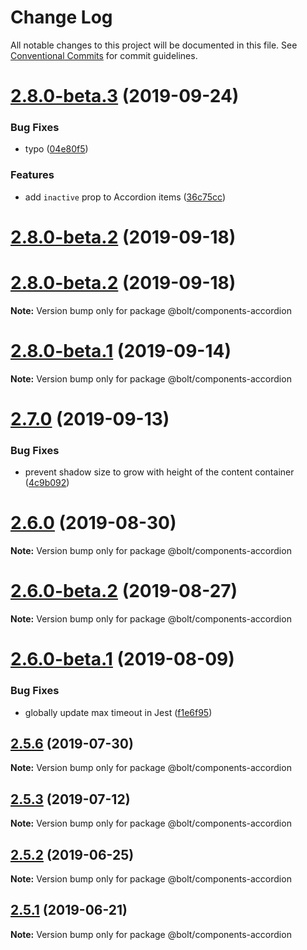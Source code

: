# Change Log

All notable changes to this project will be documented in this file.
See [Conventional Commits](https://conventionalcommits.org) for commit guidelines.

# [2.8.0-beta.3](https://github.com/bolt-design-system/bolt/tree/master/packages/components/bolt-accordion/compare/v2.7.1...v2.8.0-beta.3) (2019-09-24)


### Bug Fixes

* typo ([04e80f5](https://github.com/bolt-design-system/bolt/tree/master/packages/components/bolt-accordion/commit/04e80f5))


### Features

* add `inactive` prop to Accordion items ([36c75cc](https://github.com/bolt-design-system/bolt/tree/master/packages/components/bolt-accordion/commit/36c75cc))



# [2.8.0-beta.2](https://github.com/bolt-design-system/bolt/tree/master/packages/components/bolt-accordion/compare/v2.7.0...v2.8.0-beta.2) (2019-09-18)





# [2.8.0-beta.2](https://github.com/bolt-design-system/bolt/tree/master/packages/components/bolt-accordion/compare/v2.7.0...v2.8.0-beta.2) (2019-09-18)

**Note:** Version bump only for package @bolt/components-accordion





# [2.8.0-beta.1](https://github.com/bolt-design-system/bolt/tree/master/packages/components/bolt-accordion/compare/v2.7.0...v2.8.0-beta.1) (2019-09-14)

**Note:** Version bump only for package @bolt/components-accordion





# [2.7.0](https://github.com/bolt-design-system/bolt/tree/master/packages/components/bolt-accordion/compare/v2.6.0...v2.7.0) (2019-09-13)


### Bug Fixes

* prevent shadow size to grow with height of the content container ([4c9b092](https://github.com/bolt-design-system/bolt/tree/master/packages/components/bolt-accordion/commit/4c9b092))





# [2.6.0](https://github.com/bolt-design-system/bolt/tree/master/packages/components/bolt-accordion/compare/v2.6.0-beta.2...v2.6.0) (2019-08-30)

**Note:** Version bump only for package @bolt/components-accordion





# [2.6.0-beta.2](https://github.com/bolt-design-system/bolt/tree/master/packages/components/bolt-accordion/compare/v2.6.0-beta.1...v2.6.0-beta.2) (2019-08-27)

**Note:** Version bump only for package @bolt/components-accordion





# [2.6.0-beta.1](https://github.com/bolt-design-system/bolt/tree/master/packages/components/bolt-accordion/compare/v2.5.6...v2.6.0-beta.1) (2019-08-09)


### Bug Fixes

* globally update max timeout in Jest ([f1e6f95](https://github.com/bolt-design-system/bolt/tree/master/packages/components/bolt-accordion/commit/f1e6f95))





## [2.5.6](https://github.com/bolt-design-system/bolt/tree/master/packages/components/bolt-accordion/compare/v2.5.5...v2.5.6) (2019-07-30)

**Note:** Version bump only for package @bolt/components-accordion





## [2.5.3](https://github.com/bolt-design-system/bolt/tree/master/packages/components/bolt-accordion/compare/v2.5.2...v2.5.3) (2019-07-12)

**Note:** Version bump only for package @bolt/components-accordion





## [2.5.2](https://github.com/bolt-design-system/bolt/tree/master/packages/components/bolt-accordion/compare/v2.5.1...v2.5.2) (2019-06-25)

**Note:** Version bump only for package @bolt/components-accordion





## [2.5.1](https://github.com/bolt-design-system/bolt/tree/master/packages/components/bolt-accordion/compare/v2.5.0...v2.5.1) (2019-06-21)

**Note:** Version bump only for package @bolt/components-accordion
